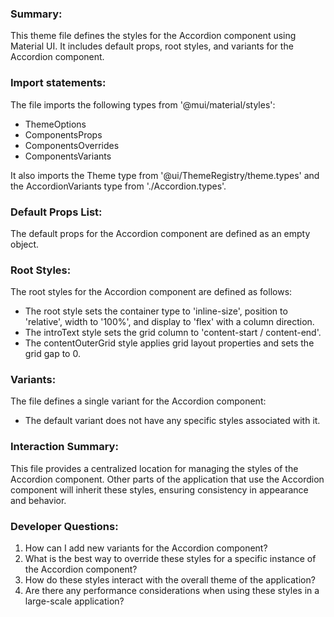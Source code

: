 ### Summary:
This theme file defines the styles for the Accordion component using Material UI. It includes default props, root styles, and variants for the Accordion component.

### Import statements:
The file imports the following types from '@mui/material/styles':
- ThemeOptions
- ComponentsProps
- ComponentsOverrides
- ComponentsVariants

It also imports the Theme type from '@ui/ThemeRegistry/theme.types' and the AccordionVariants type from './Accordion.types'.

### Default Props List:
The default props for the Accordion component are defined as an empty object.

### Root Styles:
The root styles for the Accordion component are defined as follows:
- The root style sets the container type to 'inline-size', position to 'relative', width to '100%', and display to 'flex' with a column direction.
- The introText style sets the grid column to 'content-start / content-end'.
- The contentOuterGrid style applies grid layout properties and sets the grid gap to 0.

### Variants:
The file defines a single variant for the Accordion component:
- The default variant does not have any specific styles associated with it.

### Interaction Summary:
This file provides a centralized location for managing the styles of the Accordion component. Other parts of the application that use the Accordion component will inherit these styles, ensuring consistency in appearance and behavior.

### Developer Questions:
1. How can I add new variants for the Accordion component?
2. What is the best way to override these styles for a specific instance of the Accordion component?
3. How do these styles interact with the overall theme of the application?
4. Are there any performance considerations when using these styles in a large-scale application?